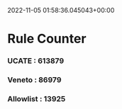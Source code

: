 2022-11-05 01:58:36.045043+00:00
# Rule Counter 
 ### UCATE : 613879

 ### Veneto : 86979

 ### Allowlist : 13925